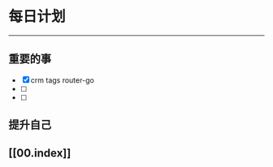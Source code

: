 
# 每日计划
---
## 重要的事

- [x]  crm
      tags 
      router-go 
- [ ]  
- [ ]  



## 提升自己

  



## [[00.index]]










